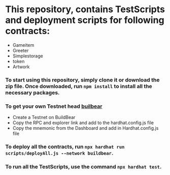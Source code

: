 # This repository, contains TestScripts and deployment scripts for following contracts:
- Gameitem
- Greeter
- Simplestorage
- token
- Artwork

### To start using this repository, simply clone it or download the zip file. Once downloaded, run `npm install` to install all the necessary packages.

### To get your own Testnet head [builbear](https://buildbear.io/)
- Create a Testnet on BuildBear
- Copy the RPC and explorer link and add to the hardhat.config.js file
- Copy the mnemonic from the Dashboard and add in Hardhat.config.js file 

### To deploy all the contracts, run `npx hardhat run scripts/deployAll.js --network buildbear`.

### To run all the TestScripts, use the command `npx hardhat test`.

